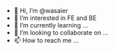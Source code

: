 - 👋 Hi, I’m @wasaier
- 👀 I’m interested in FE and BE
- 🌱 I’m currently learning ...
- 💞️ I’m looking to collaborate on ...
- 📫 How to reach me ...

<!---
wasaier/wasaier is a ✨ special ✨ repository because its `README.md` (this file) appears on your GitHub profile.
You can click the Preview link to take a look at your changes.
--->
